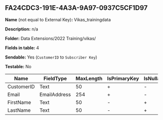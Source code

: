 ## FA24CDC3-191E-4A3A-9A97-0937C5CF1D97

**Name** (not equal to External Key)**:** Vikas_trainingdata

**Description:** n/a

**Folder:** Data Extensions/2022 Training/vikas/

**Fields in table:** 4

**Sendable:** Yes (`CustomerID` to `Subscriber Key`)

**Testable:** No

| Name | FieldType | MaxLength | IsPrimaryKey | IsNullable | DefaultValue |
| --- | --- | --- | --- | --- | --- |
| CustomerID | Text | 50 | + | - |  |
| Email | EmailAddress | 254 | + | - |  |
| FirstName | Text | 50 | - | + | Valuedcustomer |
| LastName | Text | 50 | - | + |  |
